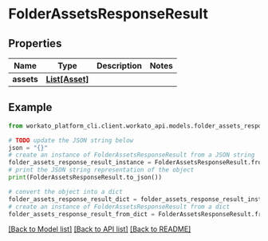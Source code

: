 # FolderAssetsResponseResult


## Properties

Name | Type | Description | Notes
------------ | ------------- | ------------- | -------------
**assets** | [**List[Asset]**](Asset.md) |  | 

## Example

```python
from workato_platform_cli.client.workato_api.models.folder_assets_response_result import FolderAssetsResponseResult

# TODO update the JSON string below
json = "{}"
# create an instance of FolderAssetsResponseResult from a JSON string
folder_assets_response_result_instance = FolderAssetsResponseResult.from_json(json)
# print the JSON string representation of the object
print(FolderAssetsResponseResult.to_json())

# convert the object into a dict
folder_assets_response_result_dict = folder_assets_response_result_instance.to_dict()
# create an instance of FolderAssetsResponseResult from a dict
folder_assets_response_result_from_dict = FolderAssetsResponseResult.from_dict(folder_assets_response_result_dict)
```
[[Back to Model list]](../README.md#documentation-for-models) [[Back to API list]](../README.md#documentation-for-api-endpoints) [[Back to README]](../README.md)


